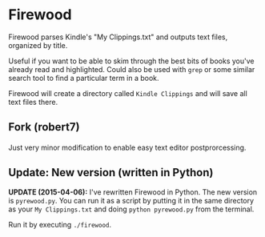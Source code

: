 # Firewood

Firewood parses Kindle's "My Clippings.txt" and outputs text files, organized by title.

Useful if you want to be able to skim through the best bits of books you've already read and highlighted. Could also be used with `grep` or some similar search tool to find a particular term in a book.

Firewood will create a directory called `Kindle Clippings` and will save all text files there.

## Fork (robert7)
####
Just very minor modification to enable easy text editor postprorcessing.


## Update: New version (written in Python)

**UPDATE (2015-04-06):** I've rewritten Firewood in Python. The new version is `pyrewood.py`. You can run it as a script by putting it in the same directory as your `My Clippings.txt` and doing `python pyrewood.py` from the terminal.

Run it by executing `./firewood`.


